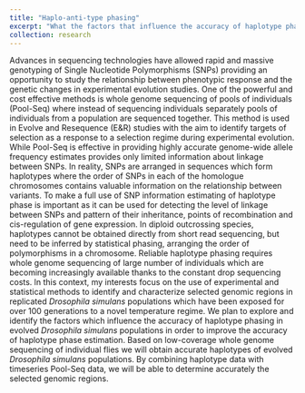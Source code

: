 ```yaml
---
title: "Haplo-anti-type phasing"
excerpt: "What the factors that influence the accuracy of haplotype phasing in Drosophila simulans."
collection: research
---
```

Advances in sequencing technologies have allowed rapid and massive genotyping of Single Nucleotide Polymorphisms (SNPs) providing an opportunity to study the relationship between phenotypic response and the genetic changes in experimental evolution studies. One of the powerful and cost effective methods is whole genome sequencing of pools of individuals (Pool-Seq) where instead of sequencing individuals separately pools of individuals from a population are sequenced together. This method is used in Evolve and Resequence (E&R) studies with the aim to identify targets of selection as a response to a selection regime during experimental evolution. While Pool-Seq is effective in providing highly accurate genome-wide allele frequency estimates provides only limited information about linkage between SNPs. ln reality, SNPs are arranged in sequences which form haplotypes where the order of SNPs in each of the homologue chromosomes contains valuable information on the relationship between variants. To make a full use of SNP information estimating of haplotype phase is important as it can be used for detecting the level of linkage between SNPs and pattern of their inheritance, points of recombination and cis-regulation of gene expression. ln diploid outcrossing species, haplotypes cannot be obtained directly from short read sequencing, but need to be inferred by statistical phasing, arranging the order of polymorphisms in a chromosome. Reliable haplotype phasing requires whole genome sequencing of large number of individuals which are becoming increasingly available thanks to the constant drop sequencing costs.
ln this context, my interests focus on the use of experimental and statistical methods to identify and characterize selected genomic regions in replicated *Drosophila simulans* populations which have been exposed for over 100 generations to a novel temperature regime. We plan to explore and identify the factors which influence the accuracy of haplotype phasing in evolved *Drosophila simulans* populations in order to improve the accuracy of haplotype phase estimation. Based on low-coverage whole genome sequencing of individual flies we will obtain accurate haplotypes of evolved *Drosophila simulans* populations. By combining haplotype data with timeseries Pool-Seq data, we will be able to determine accurately the selected genomic regions.
